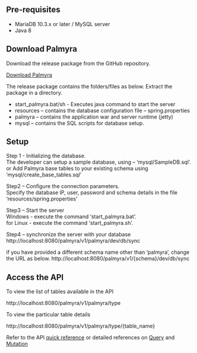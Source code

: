 ## Pre-requisites 
* MariaDB 10.3.x or later / MySQL server 
* Java 8 

## Download Palmyra 

Download the release package from the GitHub repository. 

[Download Palmyra](https://github.com/palmyra-io/palmyra/releases)

The release package contains the folders/files as below. Extract the package in a directory.

* start_palmyra.bat/sh -   Executes java command to start the server
* resources – contains the database configuration file – spring.properties
* palmyra – contains the application war and server runtime (jetty)
* mysql – contains the SQL scripts for database setup.

## Setup

Step 1 - Initializing the database.   
The developer can setup a sample database, using – ‘mysql/SampleDB.sql’. or
Add Palmyra base tables to your existing schema using ‘mysql/create_base_tables.sql’

Step2 – Configure the connection parameters.  
	Specify the database IP, user, password and schema details in the file 
‘resources/spring.properties’

Step3 – Start the server  
 Windows - execute the command ‘start_palmyra.bat’.  
for Linux -  execute the command ‘start_palmyra.sh’. 

Step4 – synchronize the server with your database  
 http://localhost:8080/palmyra/v1/palmyra/dev/db/sync  
 
if you have provided a different schema name other than ‘palmyra’, change the URL as below.  http://localhost:8080/palmyra/v1/{schema}/dev/db/sync	


## Access the API
To view the list of tables available in the API

http://localhost:8080/palmyra/v1/palmyra/type

To view the particular table details

http://localhost:8080/palmyra/v1/palmyra/type/{table_name}

Refer to the API [quick reference](concepts/crud.md) or detailed references on [Query](rest_ref/query.md) and [Mutation](rest_ref/mutation.md)